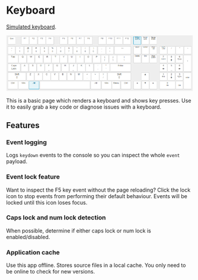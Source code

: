 # Keyboard

[Simulated keyboard][gh-pages].

[![Screenshot][screenshot]][gh-pages]

This is a basic page which renders a keyboard and shows key presses. Use it to
easily grab a key code or diagnose issues with a keyboard.

## Features

### Event logging

Logs `keydown` events to the console so you can inspect the whole `event`
payload.

### Event lock feature

Want to inspect the F5 key event without the page reloading? Click the lock icon
to stop events from performing their default behaviour. Events will be locked
until this icon loses focus.

### Caps lock and num lock detection

When possible, determine if either caps lock or num lock is enabled/disabled.

### Application cache

Use this app offline. Stores source files in a local cache. You only need to be
online to check for new versions.

[gh-pages]: http://j-.github.io/keyboard/
[screenshot]: screenshot.png
